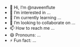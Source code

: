 - 👋 Hi, I’m @naveenflute
- 👀 I’m interested in ...
- 🌱 I’m currently learning ...
- 💞️ I’m looking to collaborate on ...
- 📫 How to reach me ...
- 😄 Pronouns: ...
- ⚡ Fun fact: ...

<!---
naveenflute/naveenflute is a ✨ special ✨ repository because its `README.md` (this file) appears on your GitHub profile.
You can click the Preview link to take a look at your changes.
--->
